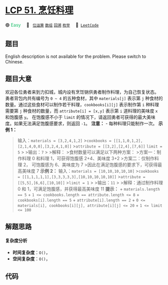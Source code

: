 # [LCP 51. 烹饪料理](https://leetcode.cn/problems/UEcfPD)

🟢 <font color=#15bd66>Easy</font>&emsp; 🔖&ensp; [`位运算`](/leetcode-js/outline/tag/bit-manipulation.md) [`数组`](/leetcode-js/outline/tag/array.md) [`回溯`](/leetcode-js/outline/tag/backtracking.md) [`枚举`](/leetcode-js/outline/tag/enumeration.md)&emsp; 🔗&ensp;[`LeetCode`](https://leetcode.cn/problems/UEcfPD)

## 题目

English description is not available for the problem. Please switch to
Chinese.


## 题目大意

欢迎各位勇者来到力扣城，城内设有烹饪锅供勇者制作料理，为自己恢复状态。 勇者背包内共有编号为 `0 ~ 4` 的五种食材，其中 `materials[j]`
表示第 `j` 种食材的数量。通过这些食材可以制作若干料理，`cookbooks[i][j]` 表示制作第 `i` 种料理需要第 `j` 种食材的数量，而
`attribute[i] = [x,y]` 表示第 `i` 道料理的美味度 `x` 和饱腹感 `y`。 在饱腹感不小于 `limit`
的情况下，请返回勇者可获得的最大美味度。如果无法满足饱腹感要求，则返回 `-1`。 **注意：** \- 每种料理只能制作一次。 **示例 1：**
>输入：`materials = [3,2,4,1,2]` >`cookbooks =
[[1,1,0,1,2],[2,1,4,0,0],[3,2,4,1,0]]` >`attribute = [[3,2],[2,4],[7,6]]`
>`limit = 5` > >输出：`7` > >解释： >食材数量可以满足以下两种方案： >方案一：制作料理 0 和料理 1，可获得饱腹感
2+4、美味度 3+2 >方案二：仅制作料理 2， 可饱腹感为 6、美味度为 7 >因此在满足饱腹感的要求下，可获得最高美味度 7 **示例 2：**
>输入：`materials = [10,10,10,10,10]` >`cookbooks =
[[1,1,1,1,1],[3,3,3,3,3],[10,10,10,10,10]]` >`attribute =
[[5,5],[6,6],[10,10]]` >`limit = 1` > >输出：`11` > >解释：通过制作料理 0 和
1，可满足饱腹感，并获得最高美味度 11 **提示：** \+ `materials.length == 5` \+ `1 <=
cookbooks.length == attribute.length <= 8` \+ `cookbooks[i].length == 5` \+
`attribute[i].length == 2` \+ `0 <= materials[i], cookbooks[i][j],
attribute[i][j] <= 20` \+ `1 <= limit <= 100`


## 解题思路

#### 复杂度分析

- **时间复杂度**：`O()`，
- **空间复杂度**：`O()`，

## 代码

```javascript

```